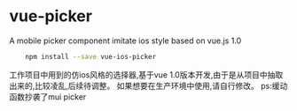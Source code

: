# vue-picker
A mobile picker component imitate ios style based on vue.js 1.0


```bash
    npm install --save vue-ios-picker
```

工作项目中用到的仿ios风格的选择器,基于vue 1.0版本开发,由于是从项目中抽取出来的,比较凌乱,后续待调整。
如果想要在生产环境中使用,请自行修改。
ps:缓动函数抄袭了mui picker